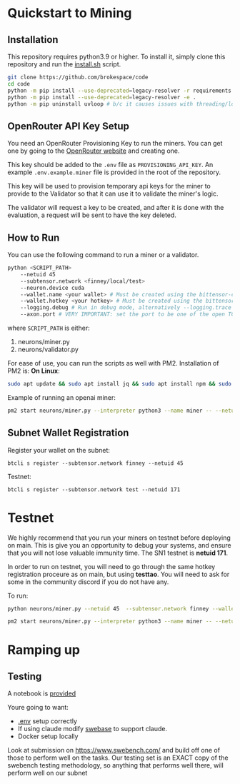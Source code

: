 # Quickstart to Mining

## Installation


This repository requires python3.9 or higher. To install it, simply clone this repository and run the [install.sh](./install.sh) script.
```bash
git clone https://github.com/brokespace/code
cd code
python -m pip install --use-deprecated=legacy-resolver -r requirements.txt
python -m pip install --use-deprecated=legacy-resolver -e .
python -m pip uninstall uvloop # b/c it causes issues with threading/loops
```


## OpenRouter API Key Setup

You need an OpenRouter Provisioning Key to run the miners. You can get one by going to the [OpenRouter website](https://openrouter.ai/settings/provisioning-keys) and creating one.

This key should be added to the `.env` file as `PROVISIONING_API_KEY`. An example `.env.example.miner` file is provided in the root of the repository.

This key will be used to provision temporary api keys for the miner to provide to the Validator so that it can use it to validate the miner's logic. 

The validator will request a key to be created, and after it is done with the evaluation, a request will be sent to have the key deleted.


## How to Run
You can use the following command to run a miner or a validator. 

```bash
python <SCRIPT_PATH>
    --netuid 45
    --subtensor.network <finney/local/test>
    --neuron.device cuda
    --wallet.name <your wallet> # Must be created using the bittensor-cli
    --wallet.hotkey <your hotkey> # Must be created using the bittensor-cli
    --logging.debug # Run in debug mode, alternatively --logging.trace for trace mode
    --axon.port # VERY IMPORTANT: set the port to be one of the open TCP ports on your machine
```

where `SCRIPT_PATH` is either: 
1. neurons/miner.py
2. neurons/validator.py

For ease of use, you can run the scripts as well with PM2. Installation of PM2 is: 
**On Linux**:
```bash
sudo apt update && sudo apt install jq && sudo apt install npm && sudo npm install pm2 -g && pm2 update
``` 

Example of running an openai miner:

```bash
pm2 start neurons/miner.py --interpreter python3 --name miner -- --netuid XY  --subtensor.network finney --wallet.name coldkey --wallet.hotkey hotkey --neuron.model_id gpt4 --axon.port 8091 --logging.debug --miner.name openai
```

## Subnet Wallet Registration
Register your wallet on the subnet: 
```
btcli s register --subtensor.network finney --netuid 45
```

Testnet: 
```
btcli s register --subtensor.network test --netuid 171
```


# Testnet 
We highly recommend that you run your miners on testnet before deploying on main. This is give you an opportunity to debug your systems, and ensure that you will not lose valuable immunity time. The SN1 testnet is **netuid 171**. 

In order to run on testnet, you will need to go through the same hotkey registration proceure as on main, but using **testtao**. You will need to ask for some in the community discord if you do not have any. 

To run:

```bash
python neurons/miner.py --netuid 45  --subtensor.network finney --wallet.name ds --wallet.hotkey ds --axon.port 8091 --logging.debug --miner.name ds
```

```bash
pm2 start neurons/miner.py --interpreter python3 --name miner -- --netuid 171  --subtensor.network test --wallet.name test_coldkey --wallet.hotkey test_hotkey --neuron.model_id gpt4 --axon.port 8091 --logging.debug --miner.name openai
```


# Ramping up


## Testing

A notebook is [provided](https://github.com/brokespace/code/blob/main/notebooks/sample-swe-task.ipynb)

Youre going to want:
- [.env](https://github.com/brokespace/code/blob/main/.env.example) setup correctly
- If using claude modify [swebase](https://github.com/brokespace/code/blob/main/notebooks/example_submission/swebase.py) to support claude. 
- Docker setup locally


Look at submission on https://www.swebench.com/ and build off one of those to perform well on the tasks. Our testing set is an EXACT copy of the swebench testing methodology, so anything that performs well there, will perform well on our subnet
